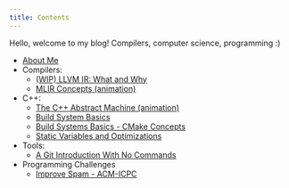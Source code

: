 ```yaml
---
title: Contents
---
```


Hello, welcome to my blog! Compilers, computer science, programming :)

* [About Me](about_me)
* Compilers:
  * [(WIP) LLVM IR: What and Why](compilers/llvm_ir)
  * [MLIR Concepts (animation)](compilers/mlir)
* C++:
  * [The C++ Abstract Machine (animation)](cpp/abstract_machine)
  * [Build System Basics](cpp/build_systems1)
  * [Build Systems Basics - CMake Concepts](cpp/build_systems2)
  * [Static Variables and Optimizations](cpp/static_var)
* Tools:
  * [A Git Introduction With No Commands](tools/git_intro)
* Programming Challenges
  * [Improve Spam - ACM-ICPC](programming_challenges/improve_spam)
